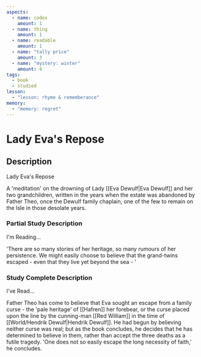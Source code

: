 ```yaml
---
aspects: 
  - name: codex
    amount: 1
  - name: thing
    amount: 1
  - name: readable
    amount: 1
  - name: "tally price"
    amount: 3
  - name: "mystery: winter"
    amount: 4
tags:
  - book
  - studied
lesson:
  - "lesson: rhyme & rememberance"
memory:
  - "memory: regret"
---
```


# Lady Eva's Repose

## Description
Lady Eva's Repose

A 'meditation' on the drowning of Lady [[Eva Dewulf|Eva Dewulf]] and her two grandchildren, written in the years when the estate was abandoned by Father Theo, once the Dewulf family chaplain, one of the few to remain on the Isle in those desolate years.
### Partial Study Description
I'm Reading...

'There are so many stories of her heritage, so many rumours of her persistence. We might easily choose to believe that the grand-twins escaped - even that they live yet beyond the sea - ' 
### Study Complete Description
I've Read...

Father Theo has come to believe that Eva sought an escape from a family curse - the 'pale heritage' of [[Hafren]] her forebear, or the curse placed upon the line by the cunning-man [[Red William]] in the time of [[World/Hendrik Dewulf|Hendrik Dewulf]]. He had begun by believing neither curse was real; but as the book concludes, he decides that he has determined to believe in them, rather than accept the three deaths as a futile tragedy. 'One does not so easily escape the long necessity of faith,' he concludes.